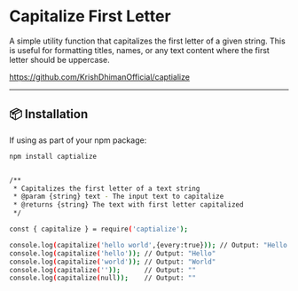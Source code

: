 # Capitalize First Letter

A simple utility function that capitalizes the first letter of a given string. This is useful for formatting titles, names, or any text content where the first letter should be uppercase.

https://github.com/KrishDhimanOfficial/captialize

---

## 📦 Installation

If using as part of your npm package:

```bash
npm install captialize


/**
 * Capitalizes the first letter of a text string
 * @param {string} text - The input text to capitalize
 * @returns {string} The text with first letter capitalized
 */

const { capitalize } = require('captialize');

console.log(capitalize('hello world',{every:true})); // Output: "Hello World"
console.log(capitalize('hello')); // Output: "Hello"
console.log(capitalize('world')); // Output: "World"
console.log(capitalize(''));      // Output: ""
console.log(capitalize(null));    // Output: ""